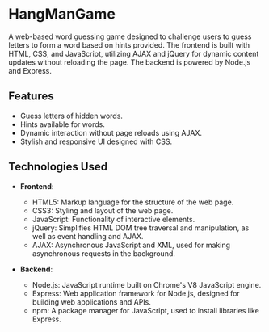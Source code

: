 # HangManGame
A web-based word guessing game designed to challenge users to guess letters to form a word based on hints provided. The frontend is built with HTML, CSS, and JavaScript, utilizing AJAX and jQuery for dynamic content updates without reloading the page. The backend is powered by Node.js and Express.
## Features
- Guess letters of hidden words.
- Hints available for words.
- Dynamic interaction without page reloads using AJAX.
- Stylish and responsive UI designed with CSS.

## Technologies Used
- **Frontend**:
  - HTML5: Markup language for the structure of the web page.
  - CSS3: Styling and layout of the web page.
  - JavaScript: Functionality of interactive elements.
  - jQuery: Simplifies HTML DOM tree traversal and manipulation, as well as event handling and AJAX.
  - AJAX: Asynchronous JavaScript and XML, used for making asynchronous requests in the background.

- **Backend**:
  - Node.js: JavaScript runtime built on Chrome's V8 JavaScript engine.
  - Express: Web application framework for Node.js, designed for building web applications and APIs.
  - npm: A package manager for JavaScript, used to install libraries like Express.
